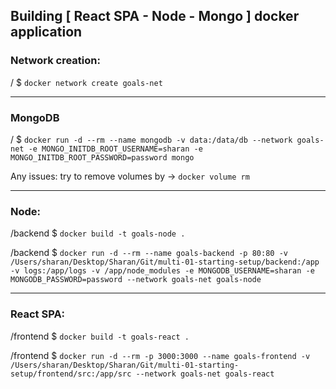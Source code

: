 ## Building [ React SPA - Node - Mongo ] docker application

### Network creation:

/ $ `docker network create goals-net`

---

### MongoDB

/ $ `docker run -d --rm --name mongodb -v data:/data/db --network goals-net -e MONGO_INITDB_ROOT_USERNAME=sharan -e MONGO_INITDB_ROOT_PASSWORD=password mongo`

Any issues: try to remove volumes by -> `docker volume rm`

---

### Node:

/backend $ `docker build -t goals-node .`

/backend $ `docker run -d --rm --name goals-backend -p 80:80 -v /Users/sharan/Desktop/Sharan/Git/multi-01-starting-setup/backend:/app -v logs:/app/logs -v /app/node_modules -e MONGODB_USERNAME=sharan -e MONGODB_PASSWORD=password --network goals-net goals-node`

---

### React SPA:

/frontend $ `docker build -t goals-react .`

/frontend $ `docker run -d --rm -p 3000:3000 --name goals-frontend -v /Users/sharan/Desktop/Sharan/Git/multi-01-starting-setup/frontend/src:/app/src --network goals-net goals-react`
